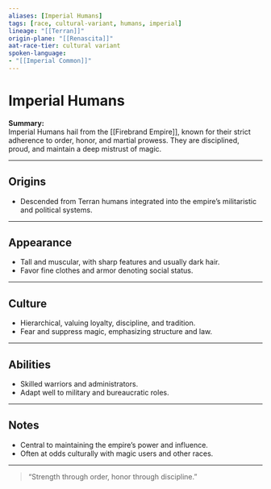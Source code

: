 ```yaml
---
aliases: [Imperial Humans]
tags: [race, cultural-variant, humans, imperial]
lineage: "[[Terran]]"
origin-plane: "[[Renascita]]"
aat-race-tier: cultural variant
spoken-language: 
- "[[Imperial Common]]"
---
```


# Imperial Humans

**Summary:**  
Imperial Humans hail from the [[Firebrand Empire]], known for their strict adherence to order, honor, and martial prowess. They are disciplined, proud, and maintain a deep mistrust of magic.

---

## Origins

- Descended from Terran humans integrated into the empire’s militaristic and political systems.

---

## Appearance

- Tall and muscular, with sharp features and usually dark hair.  
- Favor fine clothes and armor denoting social status.

---

## Culture

- Hierarchical, valuing loyalty, discipline, and tradition.  
- Fear and suppress magic, emphasizing structure and law.

---

## Abilities

- Skilled warriors and administrators.  
- Adapt well to military and bureaucratic roles.

---

## Notes

- Central to maintaining the empire’s power and influence.  
- Often at odds culturally with magic users and other races.

---

> “Strength through order, honor through discipline.”
